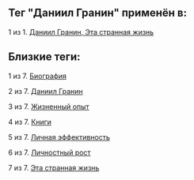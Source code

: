 ## Тег "Даниил Гранин" применён в:

1 из 1. [Даниил Гранин, Эта странная жизнь](../Книги/Прочее/Даниил%20Гранин%20-%20Эта%20странная%20жизнь.md)

## Близкие теги:

1 из 7. [Биография](./биография.md)

2 из 7. [Даниил Гранин](./даниил%20гранин.md)

3 из 7. [Жизненный опыт](./жизненный%20опыт.md)

4 из 7. [Книги](./книги.md)

5 из 7. [Личная эффективность](./личная%20эффективность.md)

6 из 7. [Личностный рост](./личностный%20рост.md)

7 из 7. [Эта странная жизнь](./эта%20странная%20жизнь.md)

